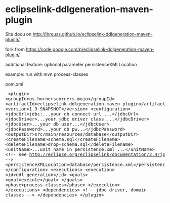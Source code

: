eclipselink-ddlgeneration-maven-plugin
======================================

Site docu on http://lbreuss.github.io/eclipselink-ddlgeneration-maven-plugin/

fork from https://code.google.com/p/eclipselink-ddlgeneration-maven-plugin/

additional feature:
optional parameter persistenceXMLLocation

example:
run with
     mvn process-classes

pom.xml
    <pre>
                    &lt;plugin&gt;
                        &lt;groupId&gt;us.hornerscorners.mojo&lt;/groupId&gt;
                        &lt;artifactId&gt;eclipselink-ddlgeneration-maven-plugin&lt;/artifactId&gt;
                        &lt;version&gt;1.3-SNAPSHOT&lt;/version&gt;
                        &lt;configuration&gt;
                            &lt;jdbcUrl&gt;jdbc:...your db connect url ...&lt;/jdbcUrl&gt;
                            &lt;jdbcDriver&gt;...your jdbc driver class ...&lt;/jdbcDriver&gt;
                            &lt;jdbcUser&gt;...your db user...&lt;/jdbcUser&gt;
                            &lt;jdbcPassword&gt;...your db pw...&lt;/jdbcPassword&gt;
                            &lt;outputDir&gt;src/main/resources/database&lt;/outputDir&gt;
                            &lt;createFilename&gt;schema.sql&lt;/createFilename&gt;
                            &lt;deleteFilename&gt;drop-schema.sql&lt;/deleteFilename&gt;
                            &lt;unitName&gt;...unit name in persistence.xml ...&lt;/unitName&gt;
                            &lt;!-- see http://eclipse.org/eclipselink/documentation/2.4/jpa/extensions/p_persistencexml.htm#persistencexml --&gt;
                            &lt;persistenceXMLLocation&gt;database/persistence.xml&lt;/persistenceXMLLocation&gt;
                        &lt;/configuration&gt;
                        &lt;executions&gt;
                            &lt;execution&gt;
                                &lt;id&gt;ddl-generation&lt;/id&gt;
                                &lt;goals&gt;
                                    &lt;goal&gt;execute&lt;/goal&gt;
                                &lt;/goals&gt;
                                &lt;phase&gt;process-classes&lt;/phase&gt;
                            &lt;/execution&gt;
                        &lt;/executions&gt;
                        &lt;dependencies&gt;
                           &lt;!-- jdbc driver, domain classes --&gt;
                        &lt;/dependencies&gt;
                    &lt;/plugin&gt;
</pre>

